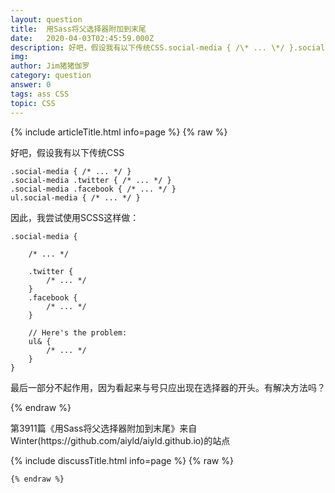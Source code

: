 ```yaml
---
layout: question
title:  用Sass将父选择器附加到末尾
date:   2020-04-03T02:45:59.000Z
description: 好吧，假设我有以下传统CSS.social-media { /\* ... \*/ }.social-media .twitter { /\* ... \*...
img: 
author: Jim猪猪伽罗
category: question
answer: 0
tags: ass CSS
topic: CSS
---
```

<div class="article-root">
  <div class="article">
    {% include articleTitle.html info=page %}
    {% raw %}
    <div class="article-content"><p><font style="vertical-align: inherit;"><font style="vertical-align: inherit;">好吧，假设我有以下传统CSS</font></font></p>

<pre><code>.social-media { /* ... */ }<font></font>
.social-media .twitter { /* ... */ }<font></font>
.social-media .facebook { /* ... */ }<font></font>
ul.social-media { /* ... */ }<font></font>
</code></pre>

<p><font style="vertical-align: inherit;"><font style="vertical-align: inherit;">因此，我尝试使用SCSS这样做：</font></font></p>

<pre><code>.social-media {<font></font>
<font></font>
    /* ... */<font></font>
<font></font>
    .twitter { <font></font>
        /* ... */<font></font>
    }<font></font>
    .facebook {<font></font>
        /* ... */<font></font>
    }<font></font>
<font></font>
    // Here's the problem:<font></font>
    ul&amp; {<font></font>
        /* ... */<font></font>
    }<font></font>
}<font></font>
</code></pre>

<p><font style="vertical-align: inherit;"><font style="vertical-align: inherit;">最后一部分不起作用，因为看起来与号只应出现在选择器的开头。</font><font style="vertical-align: inherit;">有解决方法吗？</font></font></p></div>
    {% endraw %}
  </div>
  <p class="winter_mark">第3911篇《用Sass将父选择器附加到末尾》来自Winter(https://github.com/aiyld/aiyld.github.io)的站点</p>
  <div class="discuss-wrapper">
    {% include discussTitle.html info=page %}
    {% raw %}
    
    {% endraw %}
  </div>
<div>
